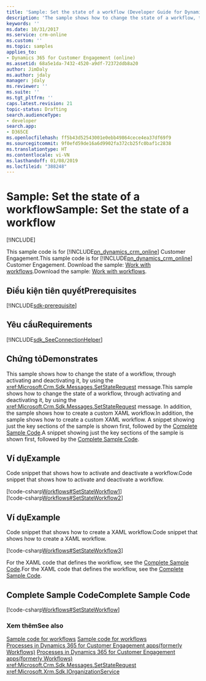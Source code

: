 ```yaml
---
title: 'Sample: Set the state of a workflow (Developer Guide for Dynamics 365 for Customer Engagement apps) | MicrosoftDocs'
description: 'The sample shows how to change the state of a workflow, through activating and deactivating it, by using the SetStateRequest message. In addition, the sample shows how to create a custom XAML workflow. A snippet showing just the key sections of the sample is shown first, followed by the Complete Sample Code. '
keywords: ''
ms.date: 10/31/2017
ms.service: crm-online
ms.custom: ''
ms.topic: samples
applies_to:
- Dynamics 365 for Customer Engagement (online)
ms.assetid: 68a5e1da-7432-4520-a9df-72372ddb8a20
author: JimDaly
ms.author: jdaly
manager: jdaly
ms.reviewer: ''
ms.suite: ''
ms.tgt_pltfrm: ''
caps.latest.revision: 21
topic-status: Drafting
search.audienceType:
- developer
search.app:
- D365CE
ms.openlocfilehash: ff5b43d52543001e0ebb49864cece4ea37df69f9
ms.sourcegitcommit: 9f0efd59de16a6d9902fa372cb25fc0baf1c2838
ms.translationtype: HT
ms.contentlocale: vi-VN
ms.lasthandoff: 01/08/2019
ms.locfileid: "388248"
---
```

# <a name="sample-set-the-state-of-a-workflow"></a><span data-ttu-id="2c378-105">Sample: Set the state of a workflow</span><span class="sxs-lookup"><span data-stu-id="2c378-105">Sample: Set the state of a workflow</span></span>

[!INCLUDE[](../includes/cc_applies_to_update_9_0_0.md)]

<span data-ttu-id="2c378-106">This sample code is for [!INCLUDE[pn_dynamics_crm_online](../includes/pn-dynamics-crm-online.md)] Customer Engagement.</span><span class="sxs-lookup"><span data-stu-id="2c378-106">This sample code is for [!INCLUDE[pn_dynamics_crm_online](../includes/pn-dynamics-crm-online.md)] Customer Engagement.</span></span> <span data-ttu-id="2c378-107">Download the sample: [Work with workflows](https://code.msdn.microsoft.com/Work-with-workflows-edf8f3bf).</span><span class="sxs-lookup"><span data-stu-id="2c378-107">Download the sample: [Work with workflows](https://code.msdn.microsoft.com/Work-with-workflows-edf8f3bf).</span></span>

## <a name="prerequisites"></a><span data-ttu-id="2c378-108">Điều kiện tiên quyết</span><span class="sxs-lookup"><span data-stu-id="2c378-108">Prerequisites</span></span>
[!INCLUDE[sdk-prerequisite](../includes/sdk-prerequisite.md)]
  
## <a name="requirements"></a><span data-ttu-id="2c378-109">Yêu cầu</span><span class="sxs-lookup"><span data-stu-id="2c378-109">Requirements</span></span>  
[!INCLUDE[sdk_SeeConnectionHelper](../includes/sdk-seeconnectionhelper.md)]
  
## <a name="demonstrates"></a><span data-ttu-id="2c378-110">Chứng tỏ</span><span class="sxs-lookup"><span data-stu-id="2c378-110">Demonstrates</span></span>  
 <span data-ttu-id="2c378-111">This sample shows how to change the state of a workflow, through activating and deactivating it, by using the <xref:Microsoft.Crm.Sdk.Messages.SetStateRequest> message.</span><span class="sxs-lookup"><span data-stu-id="2c378-111">This sample shows how to change the state of a workflow, through activating and deactivating it, by using the <xref:Microsoft.Crm.Sdk.Messages.SetStateRequest> message.</span></span> <span data-ttu-id="2c378-112">In addition, the sample shows how to create a custom XAML workflow.</span><span class="sxs-lookup"><span data-stu-id="2c378-112">In addition, the sample shows how to create a custom XAML workflow.</span></span> <span data-ttu-id="2c378-113">A snippet showing just the key sections of the sample is shown first, followed by the [Complete Sample Code](sample-set-state-workflow.md#complete_sample).</span><span class="sxs-lookup"><span data-stu-id="2c378-113">A snippet showing just the key sections of the sample is shown first, followed by the [Complete Sample Code](sample-set-state-workflow.md#complete_sample).</span></span>  
  
## <a name="example"></a><span data-ttu-id="2c378-114">Ví dụ</span><span class="sxs-lookup"><span data-stu-id="2c378-114">Example</span></span>  
 <span data-ttu-id="2c378-115">Code snippet that shows how to activate and deactivate a workflow.</span><span class="sxs-lookup"><span data-stu-id="2c378-115">Code snippet that shows how to activate and deactivate a workflow.</span></span>  
  
 [!code-csharp[Workflows#SetStateWorkflow1](../snippets/csharp/CRMV8/workflows/cs/setstateworkflow1.cs#setstateworkflow1)]  
[!code-csharp[Workflows#SetStateWorkflow2](../snippets/csharp/CRMV8/workflows/cs/setstateworkflow2.cs#setstateworkflow2)]  
  
## <a name="example"></a><span data-ttu-id="2c378-116">Ví dụ</span><span class="sxs-lookup"><span data-stu-id="2c378-116">Example</span></span>  
 <span data-ttu-id="2c378-117">Code snippet that shows how to create a XAML workflow.</span><span class="sxs-lookup"><span data-stu-id="2c378-117">Code snippet that shows how to create a XAML workflow.</span></span>  
  
 [!code-csharp[Workflows#SetStateWorkflow3](../snippets/csharp/CRMV8/workflows/cs/setstateworkflow3.cs#setstateworkflow3)]  
  
 <span data-ttu-id="2c378-118">For the XAML code that defines the workflow, see the [Complete Sample Code](sample-set-state-workflow.md#complete_sample).</span><span class="sxs-lookup"><span data-stu-id="2c378-118">For the XAML code that defines the workflow, see the [Complete Sample Code](sample-set-state-workflow.md#complete_sample).</span></span>  
  
<a name="complete_sample"></a>   
## <a name="complete-sample-code"></a><span data-ttu-id="2c378-119">Complete Sample Code</span><span class="sxs-lookup"><span data-stu-id="2c378-119">Complete Sample Code</span></span>  
 [!code-csharp[Workflows#SetStateWorkflow](../snippets/csharp/CRMV8/workflows/cs/setstateworkflow.cs#setstateworkflow)]  
  
### <a name="see-also"></a><span data-ttu-id="2c378-120">Xem thêm</span><span class="sxs-lookup"><span data-stu-id="2c378-120">See also</span></span>  
 <span data-ttu-id="2c378-121">[Sample code for workflows](sample-code-processes.md) </span><span class="sxs-lookup"><span data-stu-id="2c378-121">[Sample code for workflows](sample-code-processes.md) </span></span>  
 <span data-ttu-id="2c378-122">[Processes in Dynamics 365 for Customer Engagement apps(formerly Workflows)](automate-business-processes-customer-engagement.md)    </span><span class="sxs-lookup"><span data-stu-id="2c378-122">[Processes in Dynamics 365 for Customer Engagement apps(formerly Workflows)](automate-business-processes-customer-engagement.md)    </span></span>  
 <xref:Microsoft.Crm.Sdk.Messages.SetStateRequest>   
<xref:Microsoft.Xrm.Sdk.IOrganizationService>
